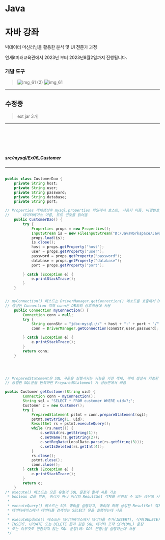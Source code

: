 # Java

<h1>자바 강좌</h1>

<p>
빅데이터 머신러닝을 활용한 분석 및 UI 전문가 과정

연세it미래교육관에서 2023년 부터 2023년8월2일까지 진행됩니다.
</p>

<h3>개발 도구</h3>

>  ![img_61 (2)](https://github.com/Mayhem-XD/PyCo/assets/116787370/9945e567-f717-4da7-9db7-f4147960d7d9) ![img_61](https://github.com/Mayhem-XD/PyCo/assets/116787370/315f7972-a2df-4f8d-aeba-b889b50d0c5d)
> 
<hr>
<h2>수정중</h2>

> ext jar 3개
>
> 
<hr>
<br><br><br><br>
<h5>src/mysql/Ex06_Customer</h5>
<hr>

~~~ java
   
public class CustomerDao {
	private String host;
	private String user;
	private String password;
	private String database;
	private String port;

// Properties 객체생성후 mysql.properties 파일에서 호스트, 사용자 이름, 비밀번호,
//		데이터베이스 이름, 포트 번호를 읽어옴
	public CustomerDao() {
		try {
			Properties props = new Properties();
			InputStream is = new FileInputStream("D:/JavaWorkspace/JavaLecture/src/mysql/mysql.properties");
			props.load(is);
			is.close();
			host = props.getProperty("host");
			user = props.getProperty("user");
			password = props.getProperty("password");
			database = props.getProperty("database");
			port = props.getProperty("port");
			
		} catch (Exception e) {
			e.printStackTrace();
		}
	}


// myConnection() 메소드는 DriverManager.getConnection() 메소드를 호출해서 DB연결 설정 , Connection 객체 반환 
// 생성된 Connection 객체 conn은 DB와의 상호작용에 사용
	public Connection myConnection() {
		Connection conn = null;
		try {
			String connStr = "jdbc:mysql://" + host + ":" + port + "/" + database;
			conn = DriverManager.getConnection(connStr,user,password);

		} catch (Exception e) {
			e.printStackTrace();
		}
		return conn;
	}
~~~

<br>

~~~ java

// PreparedStatement은 SQL 구문을 실행시키는 기능을 가진 객체, 객체 생성시 지정된 SQL문만 사용가능, 재사용 불가
// 동일한 SQL문을 반복하면 PreparedStatement 가 성능면에서 빠름

public Customer getCustomer(String uid) {
		Connection conn = myConnection();
		String sql = "SELECT * FROM customer WHERE uid=?;";
		Customer c = new Customer();
		try {
			PreparedStatement pstmt = conn.prepareStatement(sql); 
			pstmt.setString(1, uid);																				
			ResultSet rs = pstmt.executeQuery();
			while (rs.next()) {
				c.setUid(rs.getString(1));
				c.setName(rs.getString(2));
				c.setRegDate(LocalDate.parse(rs.getString(3)));
				c.setIsDeleted(rs.getInt(4));
			}
			rs.close();
			pstmt.close();
			conn.close();
		} catch (Exception e) {
			e.printStackTrace();
		}
		return c;
	}
/* execute() 메소드는 모든 유형의 SQL 문장과 함께 사용 가능
 * boolean 값을 반환, 쿼리가 하나 이상의 ResultSet 객체를 반환할 수 있는 경우에 사용
 * 
 * executeQuery() 메소드는 SQL 쿼리를 실행하고, 쿼리에 의해 생성된 ResultSet 객체를 반환 
 * 데이터베이스에서 데이터를 검색하는 SELECT 문을 실행하는데 사용
 * 
 * executeUpdate() 메소드는 데이터베이스에서 데이터를 추가(INSERT), 삭제(DELETE), 수정(UPDATE)하는 SQL 문을 실행
 * INSERT, UPDATE 또는 DELETE 문과 같은 SQL 데이터 조작 언어(DML) 문장 
 * 또는 아무것도 반환하지 않는 SQL 문장(예: DDL 문장)을 실행하는데 사용
 */		
~~~


